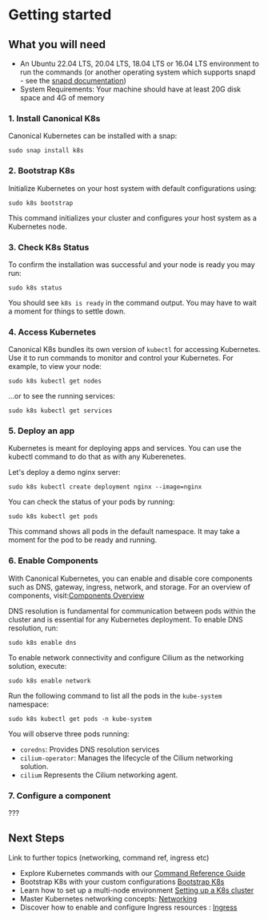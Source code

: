 # Getting started

## What you will need
- An Ubuntu 22.04 LTS, 20.04 LTS, 18.04 LTS or 16.04 LTS environment to run the commands (or another operating system which supports snapd - see the [snapd documentation](https://snapcraft.io/docs/installing-snapd?_ga=2.260591181.190515620.1707126165-607758451.1707126165))
- System Requirements: Your machine should have at least 20G disk space and 4G of memory

### 1. Install Canonical K8s
Canonical Kubernetes can be installed with a snap:
```
sudo snap install k8s
```

### 2. Bootstrap K8s
Initialize Kubernetes on your host system with default configurations using:
```
sudo k8s bootstrap
```
This command initializes your cluster and configures your host system as a Kubernetes node.
### 3. Check K8s Status
To confirm the installation was successful and your node is ready you may run:
```
sudo k8s status
```
You should see `k8s is ready` in the command output. You may have to wait a moment for things to settle down.
### 4. Access Kubernetes
Canonical K8s bundles its own version of `kubectl` for accessing Kubernetes. Use it to run commands to monitor and control your Kubernetes. For example, to view your node:
```
sudo k8s kubectl get nodes
```
…or to see the running services:
```
sudo k8s kubectl get services
```

### 5. Deploy an app
Kubernetes is meant for deploying apps and services. You can use the kubectl command to do that as with any Kuberenetes. 

Let's deploy a demo nginx server:
```
sudo k8s kubectl create deployment nginx --image=nginx
```
You can check the status of your pods by running:
```
sudo k8s kubectl get pods
```
This command shows all pods in the default namespace. It may take a moment for the pod to be ready and running.
### 6. Enable Components
With Canonical Kubernetes, you can enable and disable core components such as DNS, gateway, ingress, network, and storage. For an overview of components, visit:[Components Overview](https://change-me.com)

DNS resolution is fundamental for communication between pods within the cluster and is essential for any Kubernetes deployment. To enable DNS resolution, run:
```
sudo k8s enable dns
```
To enable network connectivity and configure Cilium as the networking solution, execute:
```
sudo k8s enable network
```
Run the following command to list all the pods in the `kube-system` namespace:
```
sudo k8s kubectl get pods -n kube-system
```
You will observe three pods running:
- `coredns`: Provides DNS resolution services
- `cilium-operator`: Manages the lifecycle of the Cilium networking solution.
- `cilium` Represents the Cilium networking agent.
### 7. Configure a component
???
## Next Steps
Link to further topics (networking, command ref, ingress etc)
- Explore Kubernetes commands with our [Command Reference Guide](https://change-me.com)
- Bootstrap K8s with your custom configurations [Bootstrap K8s](https://change-me.com)
- Learn how to set up a multi-node environment [Setting up a K8s cluster](https://change-me.com)
- Master Kubernetes networking concepts: [Networking](https://change-me.com)
- Discover how to enable and configure Ingress resources : [Ingress](https://change-me.com)
